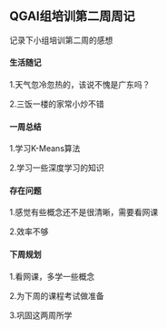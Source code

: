 ## QGAI组培训第二周周记

记录下小组培训第二周的感想

#### 生活随记

1.天气忽冷忽热的，该说不愧是广东吗？

2.三饭一楼的家常小炒不错

#### 一周总结

1.学习K-Means算法

2.学习一些深度学习的知识

#### 存在问题

1.感觉有些概念还不是很清晰，需要看网课

2.效率不够

#### 下周规划

1.看网课，多学一些概念

2.为下周的课程考试做准备

3.巩固这两周所学